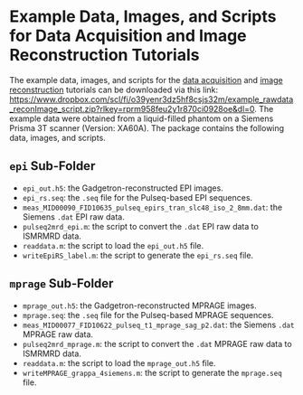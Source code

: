 # Example Data, Images, and Scripts for Data Acquisition and Image Reconstruction Tutorials
The example data, images, and scripts for the [data acquisition](https://github.com/pulseq/Pulseq-Rocks-2023-24-ISMRM-Reproducibility-Challenge/tree/main/data_acquisition_tutorial) and [image reconstruction](https://github.com/pulseq/Pulseq-Rocks-2023-24-ISMRM-Reproducibility-Challenge/tree/main/image_reconstruction_tutorial) tutorials can be downloaded via this link: 
https://www.dropbox.com/scl/fi/o39yenr3dz5hf8csjs32m/example_rawdata_reconImage_script.zip?rlkey=rprm958feu2y1r870ci0928oe&dl=0.
The example data were obtained from a liquid-filled phantom on a Siemens Prisma 3T scanner (Version: XA60A).
The package contains the following data, images, and scripts.
## `epi` Sub-Folder
* `epi_out.h5`: the Gadgetron-reconstructed EPI images.
* `epi_rs.seq`: the `.seq` file for the Pulseq-based EPI sequences.
* `meas_MID00090_FID10635_pulseq_epirs_tran_slc48_iso_2_8mm.dat`: the Siemens `.dat` EPI raw data.
* `pulseq2mrd_epi.m`: the script to convert the `.dat` EPI raw data to ISMRMRD data.
* `readdata.m`: the script to load the `epi_out.h5` file.
* `writeEpiRS_label.m`: the script to generate the `epi_rs.seq` file.
## `mprage` Sub-Folder
* `mprage_out.h5`: the Gadgetron-reconstructed MPRAGE images.
* `mprage.seq`: the `.seq` file for the Pulseq-based MPRAGE sequences.
* `meas_MID00077_FID10622_pulseq_t1_mprage_sag_p2.dat`: the Siemens `.dat` MPRAGE raw data.
* `pulseq2mrd_mprage.m`: the script to convert the `.dat` MPRAGE raw data to ISMRMRD data.
* `readdata.m`: the script to load the `mprage_out.h5` file.
* `writeMPRAGE_grappa_4siemens.m`: the script to generate the `mprage.seq` file.
